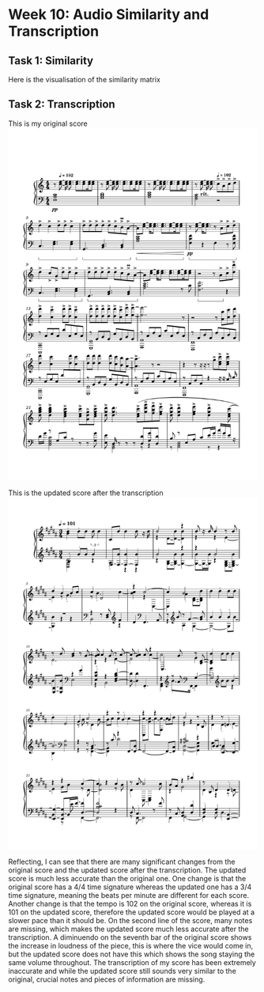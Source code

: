 # Week 10: Audio Similarity and Transcription

## Task 1: Similarity
Here is the visualisation of the similarity matrix

## Task 2: Transcription

This is my original score
![original](originalscore.png)

This is the updated score after the transcription
![updated](updatedscore.png)

Reflecting, I can see that there are many significant changes from the original score and the updated score after the transcription. The updated score is much less accurate than the original one. One change is that the original score has a 4/4 time signature whereas the updated one has a 3/4 time signature, meaning the beats per minute are different for each score. Another change is that the tempo is 102 on the original score, whereas it is 101 on the updated score, therefore the updated score would be played at a slower pace than it should be. On the second line of the score, many notes are missing, which makes the updated score much less accurate after the transcription. A diminuendo on the seventh bar of the original score shows the increase in loudness of the piece, this is where the vice would come in, but the updated score does not have this which shows the song staying the same volume throughout. The transcription of my score has been extremely inaccurate and while the updated score still sounds very similar to the original, crucial notes and pieces of information are missing. 
